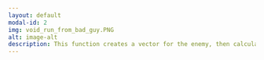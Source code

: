 ```yaml
---
layout: default
modal-id: 2
img: void_run_from_bad_guy.PNG
alt: image-alt
description: This function creates a vector for the enemy, then calculates a direction by subtracting one vector from another, finds the angle between its current direction and the target direction, then tells the object to slowly rotate to face the target rotation and finally tells the object to move backwards away from the object. The bottom line "rend.enabled = true" is used to tell the object to render and be visiable when this function is called
---
```

